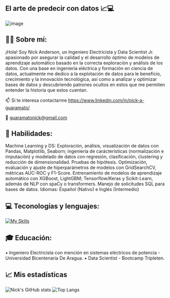 ## El arte de predecir con datos 📈💻

![image](https://github.com/user-attachments/assets/f61aeece-fee3-41b6-bfb8-99c50ba8d25f)

## 🧑‍💻 Sobre mí:

¡Hola! Soy Nick Anderson, un Ingeniero Electricista y Data Scientist Jr. apasionado por asegurar la calidad y el desarrollo óptimo de modelos de aprendizaje automático basado en la correcta exploración y análisis de los datos. Con una base en ingeniería eléctrica y formación en ciencia de datos, actualmente me dedico a la explotación de datos para le beneficio, crecimiento y la innovación tecnológica, así como a analizar y optimizar bases de datos y descubriendo patrones ocultos en estos que me permiten entender la historia que estos cuentan.

📫 Si te interesa contactarme
https://www.linkedin.com/in/nick-a-guaramato/

💌 guaramatonick@gmail.com

## 📌 Habilidades:

Machine Learning y DS: Exploración, análisis, visualización de datos con Pandas, Matplotlib, Seaborn; ingeniería de carácteristicas (normalización e imputación) y modelado de datos con regresión, clasificación, clustering y reducción de dimensionalidad. Pruebas de hipótesis. Optimización, evaluación y ajuste de hiperparámetros de modelos con GridSearchCV, métricas AUC-ROC y F1-Score. Entrenamiento de modelos de aprendizaje automático con XGBoost, LightGBM; Tensorflow/Keras y Scikit-Learn, además de NLP con spaCy o transformers. Manejo de solicitudes SQL para bases de datos.
Idiomas: Español (Nativo) e Inglés (Intermedio)

## 💻 Teconologías y lenguajes: 

[![My Skills](https://skillicons.dev/icons?i=bash,ubuntu,github,py,sklearn,anaconda,autocad,css,js,latex,matlab,pytorch,tensorflow,vim,vscode)](https://skillicons.dev)

## 🎓 Educación:

▪︎ Ingeniero Electricista con mención en sistemas eléctricos de potencia - Universidad Bicentenaria De Aragua. 
▪︎ Data Scientist - Bootcamp Tripleten.

## 📈 Mis estadísticas

![Nick's GitHub stats](https://github-readme-stats.vercel.app/api?username=NickGuaramato&show_icons=true&theme=radical)
![Top Langs](https://github-readme-stats.vercel.app/api/top-langs/?username=NickGuaramato&layout=compact&theme=radical)
